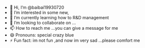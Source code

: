 - 👋 Hi, I’m @baibai19930720
- 👀 I’m interested in some new,
- 🌱 I’m currently learning  how to R&D management
- 💞️ I’m looking to collaborate on ...
- 📫 How to reach me ...you can give a message for me
- 😄 Pronouns: special  crazy  blue
- ⚡ Fun fact: im not fun ,and now im very sad ...please  comfort   me 

<!---
baibai19930720/baibai19930720 is a ✨ special ✨ repository because its `README.md` (this file) appears on your GitHub profile.
You can click the Preview link to take a look at your changes.
--->
